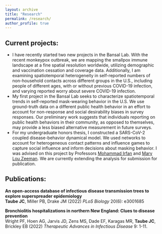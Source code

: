 ```yaml
---
layout: archive
title: "Research"
permalink: /research/
author_profile: true
---
```


## Current projects:
<!-- add photos!!!! -->
<ul>
<li> I have recently started two new projects in the Bansal Lab. With the recent monkeypox outbreak, we are mapping the smallpox immune landscape at a fine spatial resolution worldwide, utilizing demographic and vaccination cessation and coverage data. Additionally, I am examining spatiotemporal heterogeneity in self-reported numbers of non-household contacts across different groups in the U.S., including people of different ages, with or without previous COVID-19 infection, and varying reported worry about severe COVID-19 infection. </li>

<li> My first project in the Bansal Lab seeks to characterize spatiotemporal trends in self-reported mask-wearing behavior in the U.S. We use ground-truth data on a different public health behavior in an effort to account for non-response and social desirability biases in survey responses. Our preliminary work suggests that individuals reporting on public health behaviors in their community, as opposed to themselves, may provide a less biased alternative measurement in future surveys. </li>

<li> For my undergraduate honors thesis, I constructed a SARS-CoV-2 coupled disease-behavior dynamical model. We used networks to account for heterogeneous contact patterns and influence games to capture social influence and inform decisions about masking behavior. I was advised on this project by Professors <a href="http://www.bowdoin.edu/~mirfan/">Mohammad Irfan</a> and <a href="https://www.bowdoin.edu/profiles/faculty/mlzeeman/">Mary Lou Zeeman</a>. We are currently extending the analysis for submission for publication. </li>
</ul>

## Publications:
<strong> An open-access database of infectious disease transmission trees to explore superspreader epidemiology</strong> <br>
<strong> Taube JC</strong>, Miller PB, Drake JM (2022) <i>PLoS Biology</i> 20(6): e3001685
<br>
<a href="https://doi.org/10.1371/journal.pbio.3001685"><i class="fas fa-fw fa-link zoom" aria-hidden="true"></i></a> <a href="https://github.com/DrakeLab/taube-transmission-trees"><i class="fab fa-fw fa-github zoom" aria-hidden="true"></i></a>

<!-- <a href="/files/outbreaktrees-preprint.pdf"><i class="fas fa-fw fa-file-pdf zoom" aria-hidden="true"></i></a> -->

<strong> Bronchiolitis hospitalizations in northern New England: Clues to disease prevention </strong> <br>
Wright PF, Hoen AG, Jarvis JD, Zens MS, Dade EF, Karagas MR, <strong> Taube JC</strong>, Brickley EB (2022) <i>Therapeutic Advances in Infectious Disease</i> 9: 1-11. <br> <a href="https://doi.org/10.1177/20499361221099447"><i class="fas fa-fw fa-link zoom" aria-hidden="true"></i></a>



 


